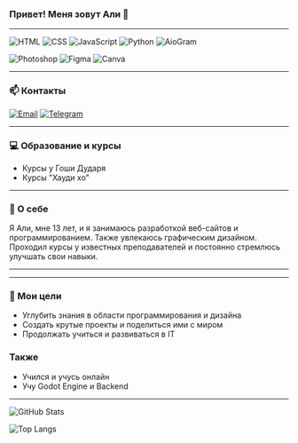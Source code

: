 ### Привет! Меня зовут Али 👋

---

![HTML](https://img.shields.io/badge/HTML-E34F26?style=for-the-badge&logo=html5&logoColor=white)
![CSS](https://img.shields.io/badge/CSS-1572B6?style=for-the-badge&logo=css3&logoColor=white)
![JavaScript](https://img.shields.io/badge/JavaScript-F7DF1E?style=for-the-badge&logo=javascript&logoColor=black)
![Python](https://img.shields.io/badge/Python-3776AB?style=for-the-badge&logo=python&logoColor=white)
![AioGram](https://img.shields.io/badge/AioGram-181717?style=for-the-badge&logo=python&logoColor=white)

![Photoshop](https://img.shields.io/badge/Photoshop-31A8FF?style=for-the-badge&logo=adobe-photoshop&logoColor=white)
![Figma](https://img.shields.io/badge/Figma-F24E1E?style=for-the-badge&logo=figma&logoColor=white)
![Canva](https://img.shields.io/badge/Canva-00C4CC?style=for-the-badge&logo=canva&logoColor=white)

---

### 📫 Контакты

[![Email](https://img.shields.io/badge/Email-D14836?style=for-the-badge&logo=gmail&logoColor=white)](mailto:alibekbakibaev6@gmail.com)
[![Telegram](https://img.shields.io/badge/Telegram-2CA5E0?style=for-the-badge&logo=telegram&logoColor=white)](https://t.me/PythonA)

---

### 💻 Образование и курсы

- Курсы у Гоши Дударя
- Курсы "Хауди хо"

---

### 🚀 О себе

Я Али, мне 13 лет, и я занимаюсь разработкой веб-сайтов и программированием. Также увлекаюсь графическим дизайном. Проходил курсы у известных преподавателей и постоянно стремлюсь улучшать свои навыки.

---

---

### 🌱 Мои цели

- Углубить знания в области программирования и дизайна
- Создать крутые проекты и поделиться ими с миром
- Продолжать учиться и развиваться в IT

### Также
- Учился и учусь онлайн
- Учу Godot Engine и Backend
---

![GitHub Stats](https://github-readme-stats.vercel.app/api?username=YaArmesha&show_icons=true&theme=radical)

![Top Langs](https://github-readme-stats.vercel.app/api/top-langs/?username=YaArmesha&layout=compact&theme=radical)
